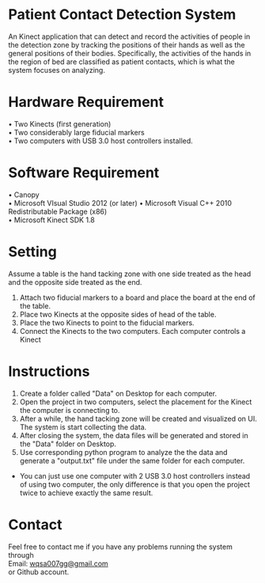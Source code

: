 Patient Contact Detection System
=================
An Kinect application that can detect and record the activities of people in the detection zone by tracking the positions of their hands as well as 
the general positions of their bodies. Specifically, the activities of the hands in the region 
of bed are classified as patient contacts, which is what the system focuses on analyzing.

Hardware Requirement
=================  
• Two Kinects (first generation)  
• Two considerably large fiducial markers  
• Two computers with USB 3.0 host controllers installed.

Software Requirement
=================  
• Canopy  
• Microsoft VIsual Studio 2012 (or later)
• Microsoft Visual C++ 2010 Redistributable Package (x86)  
• Microsoft Kinect SDK 1.8

Setting
=================
Assume a table is the hand tacking zone with one side treated as the head and the opposite side treated as the end.  
1. Attach two fiducial markers to a board and place the board at the end of the table.  
2. Place two Kinects at the opposite sides of head of the table.  
3. Place the two Kinects to point to the fiducial markers.  
4. Connect the Kinects to the two computers. Each computer controls a Kinect

Instructions
=================  
1. Create a folder called "Data" on Desktop for each computer.  
2. Open the project in two computers, select the placement for the Kinect the computer is connecting to.  
3. After a while, the hand tacking zone will be created and visualized on UI. The system is start collecting the data.  
4. After closing the system, the data files will be generated and stored in the "Data" folder on Desktop.  
5. Use corresponding python program to analyze the the data and generate a "output.txt" file under the same folder for each computer.  
* You can just use one computer with 2 USB 3.0 host controllers instead of using two computer, the only difference is that you open the project twice to achieve exactly the same result.

Contact
=================
Feel free to contact me if you have any problems running the system through  
Email: wqsa007gg@gmail.com  
or Github account.